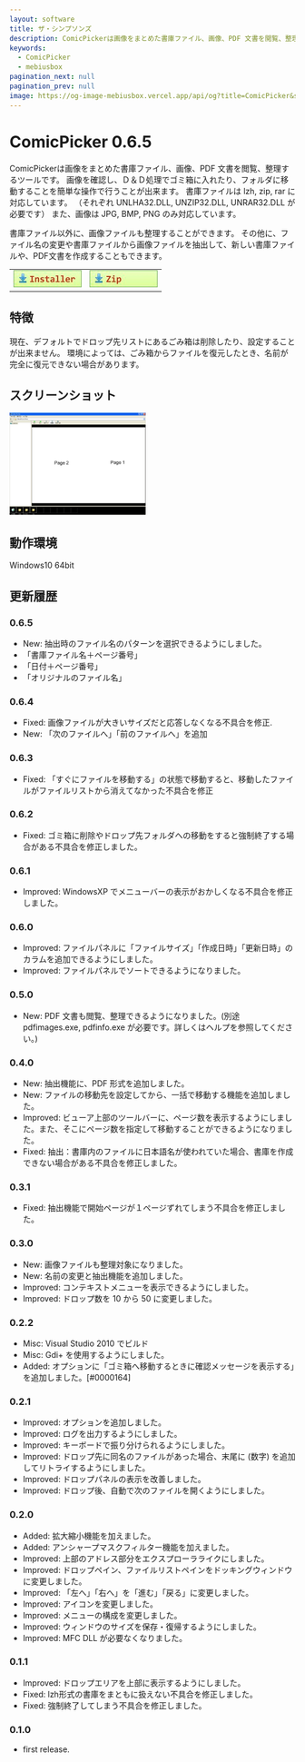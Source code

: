 ```yaml
---
layout: software
title: ザ・シンプソンズ
description: ComicPickerは画像をまとめた書庫ファイル、画像、PDF 文書を閲覧、整理するツールです
keywords:
  - ComicPicker
  - mebiusbox
pagination_next: null
pagination_prev: null
image: https://og-image-mebiusbox.vercel.app/api/og?title=ComicPicker&subtitle=ComicPicker%E3%81%AF%E7%94%BB%E5%83%8F%E3%82%92%E3%81%BE%E3%81%A8%E3%82%81%E3%81%9F%E6%9B%B8%E5%BA%AB%E3%83%95%E3%82%A1%E3%82%A4%E3%83%AB%E3%80%81%E7%94%BB%E5%83%8F%E3%80%81PDF%20%E6%96%87%E6%9B%B8%E3%82%92%E9%96%B2%E8%A6%A7%E3%80%81%E6%95%B4%E7%90%86%E3%81%99%E3%82%8B%E3%83%84%E3%83%BC%E3%83%AB%E3%81%A7%E3%81%99
---
```


# ComicPicker 0.6.5
ComicPickerは画像をまとめた書庫ファイル、画像、PDF 文書を閲覧、整理するツールです。
画像を確認し、Ｄ＆Ｄ処理でゴミ箱に入れたり、フォルダに移動することを簡単な操作で行うことが出来ます。
書庫ファイルは lzh, zip, rar に対応しています。
（それぞれ UNLHA32.DLL, UNZIP32.DLL, UNRAR32.DLL が必要です）
また、画像は JPG, BMP, PNG のみ対応しています。

書庫ファイル以外に、画像ファイルも整理することができます。
その他に、ファイル名の変更や書庫ファイルから画像ファイルを抽出して、新しい書庫ファイルや、PDF文書を作成することもできます。

<table class="mbx-dl" cellpadding="0" cellspacing="0" border="0">
	<tr>
		<td>
			<a href="https://github.com/mebiusbox/apps/releases/tag/first" target="_blank" onclick="ga('send','pageview',{'page':'/downloads/ComicPickerSetup','Title':'ComicPickerSetup'});">
				<em><img src="/img/download_exe.jpg" /></em>
			</a>
		</td>
		<td>
			<a href="https://github.com/mebiusbox/apps/releases/tag/first" target="_blank" onclick="ga('send','pageview',{'page':'/downloads/ComicPicker','Title':'ComicPicker'});">
				<em><img src="/img/download_zip.jpg" /></em>
			</a>
		</td>
	</tr>
</table>


## 特徴
現在、デフォルトでドロップ先リストにあるごみ箱は削除したり、設定することが出来ません。
環境によっては、ごみ箱からファイルを復元したとき、名前が完全に復元できない場合があります。


## スクリーンショット
<div class="mbx-snap">
	<img src="/img/ComicPicker_snap01.jpg" width="240" height="180" alt="snap01" border="0" />
	<br class="mbx-clear" />
</div>

## 動作環境
Windows10 64bit

## 更新履歴

### 0.6.5

* New: 抽出時のファイル名のパターンを選択できるようにしました。
 * 「書庫ファイル名＋ページ番号」
 * 「日付＋ページ番号」
 * 「オリジナルのファイル名」

### 0.6.4

* Fixed: 画像ファイルが大きいサイズだと応答しなくなる不具合を修正.
* New: 「次のファイルへ」「前のファイルへ」を追加

### 0.6.3
* Fixed: 「すぐにファイルを移動する」の状態で移動すると、移動したファイルがファイルリストから消えてなかった不具合を修正

### 0.6.2
* Fixed: ゴミ箱に削除やドロップ先フォルダへの移動をすると強制終了する場合がある不具合を修正しました。

### 0.6.1
* Improved: WindowsXP でメニューバーの表示がおかしくなる不具合を修正しました。

### 0.6.0
* Improved: ファイルパネルに「ファイルサイズ」「作成日時」「更新日時」のカラムを追加できるようにしました。
* Improved: ファイルパネルでソートできるようになりました。

### 0.5.0
* New: PDF 文書も閲覧、整理できるようになりました。(別途 pdfimages.exe, pdfinfo.exe が必要です。詳しくはヘルプを参照してください。)

### 0.4.0
* New: 抽出機能に、PDF 形式を追加しました。
* New: ファイルの移動先を設定してから、一括で移動する機能を追加しました。
* Improved: ビューア上部のツールバーに、ページ数を表示するようにしました。また、そこにページ数を指定して移動することができるようになりました。
* Fixed: 抽出：書庫内のファイルに日本語名が使われていた場合、書庫を作成できない場合がある不具合を修正しました。

### 0.3.1
* Fixed: 抽出機能で開始ページが１ページずれてしまう不具合を修正しました。

### 0.3.0
* New: 画像ファイルも整理対象になりました。
* New: 名前の変更と抽出機能を追加しました。
* Improved: コンテキストメニューを表示できるようにしました。
* Improved: ドロップ数を 10 から 50 に変更しました。

### 0.2.2
* Misc: Visual Studio 2010 でビルド
* Misc: Gdi+ を使用するようにしました。
* Added: オプションに「ゴミ箱へ移動するときに確認メッセージを表示する」を追加しました。[#0000164]

### 0.2.1
* Improved: オプションを追加しました。
* Improved: ログを出力するようにしました。
* Improved: キーボードで振り分けられるようにしました。
* Improved: ドロップ先に同名のファイルがあった場合、末尾に (数字) を追加してリトライするようにしました。
* Improved: ドロップパネルの表示を改善しました。
* Improved: ドロップ後、自動で次のファイルを開くようにしました。

### 0.2.0
* Added: 拡大縮小機能を加えました。
* Added: アンシャープマスクフィルター機能を加えました。
* Improved: 上部のアドレス部分をエクスプローラライクにしました。
* Improved: ドロップペイン、ファイルリストペインをドッキングウィンドウに変更しました。
* Improved: 「左へ」「右へ」を「進む」「戻る」に変更しました。
* Improved: アイコンを変更しました。
* Improved: メニューの構成を変更しました。
* Improved: ウィンドウのサイズを保存・復帰するようにしました。
* Improved: MFC DLL が必要なくなりました。

### 0.1.1
* Improved: ドロップエリアを上部に表示するようにしました。
* Fixed: lzh形式の書庫をまともに扱えない不具合を修正しました。
* Fixed: 強制終了してしまう不具合を修正しました。

### 0.1.0
* first release.
